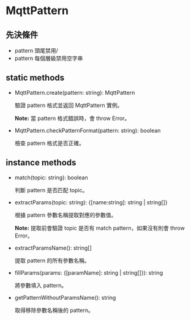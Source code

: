 # MqttPattern

## 先決條件

- pattern 頭尾禁用/
- pattern 每個層級禁用空字串

## static methods

- MqttPattern.create(pattern: string): MqttPattern

  驗證 pattern 格式並返回 MqttPattern 實例。

  **Note:** 當 pattern 格式錯誤時，會 throw Error。

- MqttPattern.checkPatternFormat(pattern: string): boolean

  檢查 pattern 格式是否正確。

## instance methods

- match(topic: string): boolean

  判斷 pattern 是否匹配 topic。

- extractParams(topic: string): {[name:string]: string | string[]}

  根據 pattern 參數名稱提取對應的參數值。

  **Note:** 提取前會驗證 topic 是否有 match pattern，如果沒有則會 throw Error。

- extractParamsName(): string[]

  提取 pattern 的所有參數名稱。

- fillParams(params: {[paramName]: string | string[]}): string

  將參數填入 pattern。

- getPatternWithoutParamsName(): string

  取得移除參數名稱後的 pattern。
